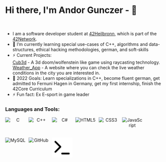 # Hi there, I'm Andor Gunczer - 👋 

<br>

- I am a software developer student at [42Heilbronn](https://www.42heilbronn.de/en/), which is part of the [42Network](https://42.fr/en/network-42).
- 🌱 I’m currently learning special use-cases of C++, algorithms and data-structures, ethical hacking methodologies, german, and soft-skills
- ⚡ Current Projects:</br>
      [Cub3d](https://github.com/williamollio/cub3d) - A 3d doom/wolfenstein like game using raycasting technology.</br>
      [Weather_App](https://github.com/AndorGunczer/Weather_App) - A website where you can check the live weather
        conditions in the city you are interested in.</br>
- 🥅 2022 Goals: Learn specializations in C++, become fluent german, get admitted to Fernuni Hagen in Germany, get my first internship, finish the 42Core Curriculum
- ⚡ Fun fact: Ex E-sport in game leader
<!-- 
### Connect with me:

[![website](./img/globe-light.svg)](https://codestackr.com#gh-light-mode-only)
[![website](./img/globe-dark.svg)](https://codestackr.com#gh-dark-mode-only)
&nbsp;&nbsp;
[![website](./img/youtube-light.svg)](https://youtube.com/codestackr#gh-light-mode-only)
[![website](./img/youtube-dark.svg)](https://youtube.com/codestackr#gh-dark-mode-only)
&nbsp;&nbsp;
[![website](./img/twitter-light.svg)](https://twitter.com/codestackr#gh-light-mode-only)
[![website](./img/twitter-dark.svg)](https://twitter.com/codestackr#gh-dark-mode-only)
&nbsp;&nbsp;
[![website](./img/linkedin-light.svg)](https://linkedin.com/in/codeSTACKr#gh-light-mode-only)
[![website](./img/linkedin-dark.svg)](https://linkedin.com/in/codeSTACKr#gh-dark-mode-only)
&nbsp;&nbsp;
[![website](./img/instagram-light.svg)](https://instagram.com/codeSTACKr#gh-light-mode-only)
[![website](./img/instagram-dark.svg)](https://instagram.com/codeSTACKr#gh-dark-mode-only) -->

### Languages and Tools:

<div align="center">
    <img align="left" alt="C" width="65px" height="65px" src="https://cdn.jsdelivr.net/gh/devicons/devicon/icons/c/ c-original.svg" style="padding-right:10px;" />
    <img align="left" alt="C++" width="65px" height="65px" src="https://cdn.jsdelivr.net/gh/devicons/devicon/icons/ cplusplus/cplusplus-original.svg" style="padding-right:10px;" />
    <img align="left" alt="C#" width="65px" height="65px" src="https://cdn.jsdelivr.net/gh/devicons/devicon/icons/  csharp/csharp-original.svg" style="padding-right:10px;" />
    <img align="left" alt="HTML5" width="65px" height="65px" src="https://cdn.jsdelivr.net/gh/devicons/devicon/icons/   html5/html5-original.svg" style="padding-right:10px;" />
    <img align="left" alt="CSS3" width="65px" height="65px" src="https://cdn.jsdelivr.net/gh/devicons/devicon/icons/    css3/css3-original.svg" style="padding-right:10px;" />
    <img align="left" alt="JavaScript" width="65px" height="65px" src="https://cdn.jsdelivr.net/gh/devicons/devicon/    icons/javascript/javascript-original.svg" style="padding-right:10px;" />
    <img align="left" alt="MySQL" width="65px" height="65px" src="https://cdn.jsdelivr.net/gh/devicons/devicon/icons/   mysql/mysql-original.svg" style="padding-right:10px;" /> </br>
        <div style="margin: 0px auto;">
            <img align="left" alt="GitHub" width="65px" height="65px" src="https://user-images.githubusercontent.com/   3369400/139447912-e0f43f33-6d9f-45f8-be46-2df5bbc91289.png" style="padding-right:10px;" />
            <img align="left" alt="Terminal" width="65px" height="65px" src="./img/terminal-light.svg" />
        </div> 
</div>
<br />
<br />
